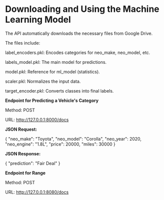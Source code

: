 # Downloading and Using the Machine Learning Model
The API automatically downloads the necessary files from Google Drive.

The files include:

label_encoders.pkl: Encodes categories for neo_make, neo_model, etc.

labels_model.pkl: The main model for predictions.

model.pkl: Reference for ml_model (statistics).

scaler.pkl: Normalizes the input data.

target_encoder.pkl: Converts classes into final labels.

**Endpoint for Predicting a Vehicle's Category**

Method: POST

URL: http://127.0.0.1:8000/docs

**JSON Request:**

{
  "neo_make": "Toyota",
  "neo_model": "Corolla",
  "neo_year": 2020,
  "neo_engine": "1.8L",
  "price": 20000,
  "miles": 30000
}

**JSON Response:**

{
  "prediction": "Fair Deal"
}


**Endpoint for Range**

Method: POST

URL: http://127.0.0.1:8080/docs

